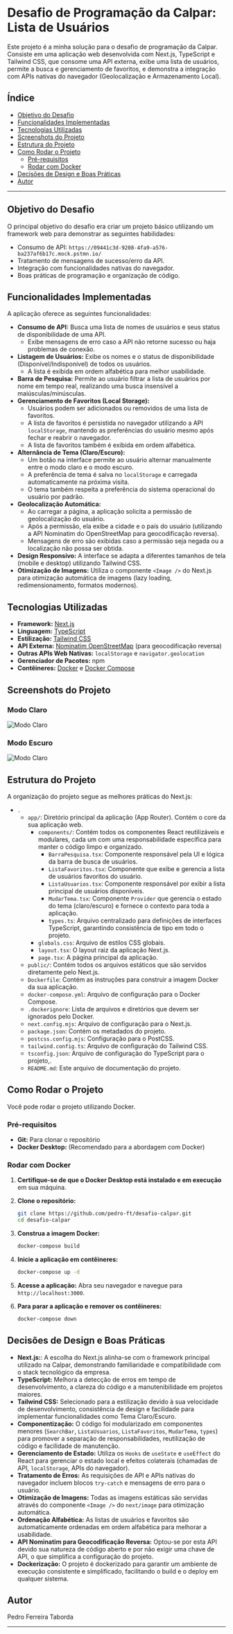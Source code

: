# Desafio de Programação da Calpar: Lista de Usuários

Este projeto é a minha solução para o desafio de programação da Calpar. Consiste em uma aplicação web desenvolvida com Next.js, TypeScript e Tailwind CSS, que consome uma API externa, exibe uma lista de usuários, permite a busca e gerenciamento de favoritos, e demonstra a integração com APIs nativas do navegador (Geolocalização e Armazenamento Local).

## Índice

- [Objetivo do Desafio](#objetivo-do-desafio)
- [Funcionalidades Implementadas](#funcionalidades-implementadas)
- [Tecnologias Utilizadas](#tecnologias-utilizadas)
- [Screenshots do Projeto](#screenshots-do-projeto)
- [Estrutura do Projeto](#estrutura-do-projeto)
- [Como Rodar o Projeto](#como-rodar-o-projeto)
  - [Pré-requisitos](#pré-requisitos)
  - [Rodar com Docker](#rodar-com-docker)
- [Decisões de Design e Boas Práticas](#decisões-de-design-e-boas-práticas)
- [Autor](#autor)

---

## Objetivo do Desafio

O principal objetivo do desafio era criar um projeto básico utilizando um framework web para demonstrar as seguintes habilidades:
- Consumo de API: `https://09441c3d-9208-4fa9-a576-ba237af6b17c.mock.pstmn.io/`
- Tratamento de mensagens de sucesso/erro da API.
- Integração com funcionalidades nativas do navegador.
- Boas práticas de programação e organização de código.

## Funcionalidades Implementadas

A aplicação oferece as seguintes funcionalidades:

-   **Consumo de API:** Busca uma lista de nomes de usuários e seus status de disponibilidade de uma API.
    -   Exibe mensagens de erro caso a API não retorne sucesso ou haja problemas de conexão.
-   **Listagem de Usuários:** Exibe os nomes e o status de disponibilidade (Disponível/Indisponível) de todos os usuários.
    -   A lista é exibida em ordem alfabética para melhor usabilidade.
-   **Barra de Pesquisa:** Permite ao usuário filtrar a lista de usuários por nome em tempo real, realizando uma busca insensível a maiúsculas/minúsculas.
-   **Gerenciamento de Favoritos (Local Storage):**
    -   Usuários podem ser adicionados ou removidos de uma lista de favoritos.
    -   A lista de favoritos é persistida no navegador utilizando a API `localStorage`, mantendo as preferências do usuário mesmo após fechar e reabrir o navegador.
    -   A lista de favoritos também é exibida em ordem alfabética.
-   **Alternância de Tema (Claro/Escuro):**
    -   Um botão na interface permite ao usuário alternar manualmente entre o modo claro e o modo escuro.
    -   A preferência de tema é salva no `localStorage` e carregada automaticamente na próxima visita.
    -   O tema também respeita a preferência do sistema operacional do usuário por padrão.
-   **Geolocalização Automática:**
    -   Ao carregar a página, a aplicação solicita a permissão de geolocalização do usuário.
    -   Após a permissão, ela exibe a cidade e o país do usuário (utilizando a API Nominatim do OpenStreetMap para geocodificação reversa).
    -   Mensagens de erro são exibidas caso a permissão seja negada ou a localização não possa ser obtida.
-   **Design Responsivo:** A interface se adapta a diferentes tamanhos de tela (mobile e desktop) utilizando Tailwind CSS.
-   **Otimização de Imagens:** Utiliza o componente `<Image />` do Next.js para otimização automática de imagens (lazy loading, redimensionamento, formatos modernos).

## Tecnologias Utilizadas

-   **Framework:** [Next.js](https://nextjs.org/)
-   **Linguagem:** [TypeScript](https://www.typescriptlang.org/)
-   **Estilização:** [Tailwind CSS](https://tailwindcss.com/)
-   **API Externa:** [Nominatim OpenStreetMap](https://nominatim.openstreetmap.org/ui/reverse.html) (para geocodificação reversa)
-   **Outras APIs Web Nativas:** `localStorage` e `navigator.geolocation`
-   **Gerenciador de Pacotes:** npm
-   **Contêineres:** [Docker](https://www.docker.com/) e [Docker Compose](https://docs.docker.com/compose/)

## Screenshots do Projeto

### Modo Claro
![Modo Claro](screenshots/modo-claro.png)

### Modo Escuro
![Modo Claro](screenshots/modo-escuro.png)

## Estrutura do Projeto

A organização do projeto segue as melhores práticas do Next.js:

* `.`
    * `app/`: Diretório principal da aplicação (App Router). Contém o core da sua aplicação web.
        * `components/`: Contém todos os componentes React reutilizáveis e modulares, cada um com uma responsabilidade específica para manter o código limpo e organizado.
            * `BarraPesquisa.tsx`: Componente responsável pela UI e lógica da barra de busca de usuários.
            * `ListaFavoritos.tsx`: Componente que exibe e gerencia a lista de usuários favoritos do usuário.
            * `ListaUsuarios.tsx`: Componente responsável por exibir a lista principal de usuários disponíveis.
            * `MudarTema.tsx`: Componente `Provider` que gerencia o estado do tema (claro/escuro) e fornece o contexto para toda a aplicação.
            * `types.ts`: Arquivo centralizado para definições de interfaces TypeScript, garantindo consistência de tipo em todo o projeto.
        * `globals.css`: Arquivo de estilos CSS globais.
        * `layout.tsx`: O layout raiz da aplicação Next.js.
        * `page.tsx`: A página principal da aplicação.
    * `public/`: Contém todos os arquivos estáticos que são servidos diretamente pelo Next.js.
    * `Dockerfile`: Contém as instruções para construir a imagem Docker da sua aplicação.
    * `docker-compose.yml`: Arquivo de configuração para o Docker Compose.
    * `.dockerignore`: Lista de arquivos e diretórios que devem ser ignorados pelo Docker.
    * `next.config.mjs`: Arquivo de configuração para o Next.js.
    * `package.json`: Contém os metadados do projeto.
    * `postcss.config.mjs`: Configuração para o PostCSS.
    * `tailwind.config.ts`: Arquivo de configuração do Tailwind CSS.
    * `tsconfig.json`: Arquivo de configuração do TypeScript para o projeto,.
    * `README.md`: Este arquivo de documentação do projeto.

## Como Rodar o Projeto

Você pode rodar o projeto utilizando Docker. 

### Pré-requisitos

-   **Git:** Para clonar o repositório
-   **Docker Desktop:** (Recomendado para a abordagem com Docker)

### Rodar com Docker

1.  **Certifique-se de que o Docker Desktop está instalado e em execução** em sua máquina.
2.  **Clone o repositório:**
    ```bash
    git clone https://github.com/pedro-ft/desafio-calpar.git
    cd desafio-calpar
    ```
3.  **Construa a imagem Docker:**
    ```bash
    docker-compose build
    ```
4.  **Inicie a aplicação em contêineres:**
    ```bash
    docker-compose up -d
    ```
5.  **Acesse a aplicação:**
    Abra seu navegador e navegue para `http://localhost:3000`.
    
6.  **Para parar a aplicação e remover os contêineres:**
    ```bash
    docker-compose down
    ```

## Decisões de Design e Boas Práticas

-   **Next.js:**: A escolha do Next.js alinha-se com o framework principal utilizado na Calpar, demonstrando familiaridade e compatibilidade com o stack tecnológico da empresa.
-   **TypeScript:** Melhora a detecção de erros em tempo de desenvolvimento, a clareza do código e a manutenibilidade em projetos maiores.
-   **Tailwind CSS:** Selecionado para a estilização devido à sua velocidade de desenvolvimento, consistência de design e facilidade para implementar funcionalidades como Tema Claro/Escuro.
-   **Componentização:** O código foi modularizado em componentes menores (`SearchBar`, `ListaUsuarios`, `ListaFavoritos`, `MudarTema`, `types`) para promover a separação de responsabilidades, reutilização de código e facilidade de manutenção.
-   **Gerenciamento de Estado:** Utiliza os `Hooks` de `useState` e `useEffect` do React para gerenciar o estado local e efeitos colaterais (chamadas de API, `localStorage`, APIs do navegador).
-   **Tratamento de Erros:** As requisições de API e APIs nativas do navegador incluem blocos `try-catch` e mensagens de erro para o usuário.
-   **Otimização de Imagens:** Todas as imagens estáticas são servidas através do componente `<Image />` do `next/image` para otimização automática.
-   **Ordenação Alfabética:** As listas de usuários e favoritos são automaticamente ordenadas em ordem alfabética para melhorar a usabilidade.
-   **API Nominatim para Geocodificação Reversa:** Optou-se por esta API devido sua natureza de código aberto e por não exigir uma chave de API, o que simplifica a configuração do projeto.
-   **Dockerização:** O projeto é dockerizado para garantir um ambiente de execução consistente e simplificado, facilitando o build e o deploy em qualquer sistema.

## Autor

Pedro Ferreira Taborda

---
